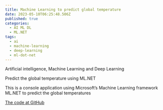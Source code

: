 ```yaml
---
title: Machine Learning to predict global temperature
date: 2023-05-10T06:25:48.506Z
published: true
categories:
  - AI ML DL
  - ML.NET
tags:
  - ai
  - machine-learning
  - deep-learning
  - ml-dot-net
---
```



Artificial intelligence, Machine Learning and Deep Learning

Predict the global temperature using ML.NET

This is a console application using Microsoft’s Machine Learning framework ML.NET to predict the global temperatures

<a href="https://github.com/persteenolsen/GlobalTemperatureML" target="_blank">The code at GitHub</a>




